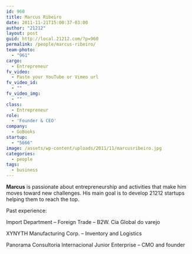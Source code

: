 ```yaml
---
id: 960
title: Marcus Ribeiro
date: 2011-11-21T15:00:37-03:00
author: "21212"
layout: post
guid: http://local.21212.com/?p=960
permalink: /people/marcus-ribeiro/
team-photo:
  - "961"
cargo:
  - Entrepreneur
fv_video:
  - Paste your YouTube or Vimeo url
fv_video_id:
  - ""
fv_video_img:
  - ""
class:
  - Entrepreneur
role:
  - 'Founder & CEO'
company:
  - GoBooks
startup:
  - "5666"
image: /assets/wp-content/uploads/2011/11/marcusribeiro.jpg
categories:
  - people
tags:
  - business
---
```

**Marcus** is passionate about entrepreneurship and activities that make him moves toward new challenges. His main goal is to develop 21212 startups helping them to reach the top.

Past experience:

Import Department &#8211; Foreign Trade &#8211; B2W. Cia Global do varejo

XYNYTH Manufacturing Corp. &#8211; Inventory and Logistics

Panorama Consultoria Internacional Junior Enterprise &#8211; CMO and founder